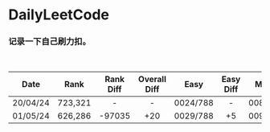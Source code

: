 # DailyLeetCode
### 记录一下自己刷力扣。
<br>

| Date | Rank | Rank Diff | Overall Diff | Easy | Easy Diff | Medium | Medium Diff | Hard | Hard Diff |
|------|:----:|:---------:|:------------:|:----:|:---------:|:------:|:-----------:|:----:|:---------:|
|20/04/24|723,321|-|-|0024/788|-|0081/1639|-|0016/696|-|
|01/05/24|626,286|-97035|+20|0029/788|+5|0093/1639|+12|0019/696|+3|
